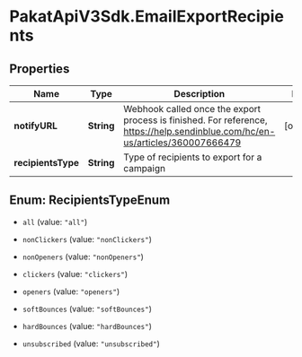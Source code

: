 # PakatApiV3Sdk.EmailExportRecipients

## Properties
Name | Type | Description | Notes
------------ | ------------- | ------------- | -------------
**notifyURL** | **String** | Webhook called once the export process is finished. For reference, https://help.sendinblue.com/hc/en-us/articles/360007666479 | [optional] 
**recipientsType** | **String** | Type of recipients to export for a campaign | 


<a name="RecipientsTypeEnum"></a>
## Enum: RecipientsTypeEnum


* `all` (value: `"all"`)

* `nonClickers` (value: `"nonClickers"`)

* `nonOpeners` (value: `"nonOpeners"`)

* `clickers` (value: `"clickers"`)

* `openers` (value: `"openers"`)

* `softBounces` (value: `"softBounces"`)

* `hardBounces` (value: `"hardBounces"`)

* `unsubscribed` (value: `"unsubscribed"`)




